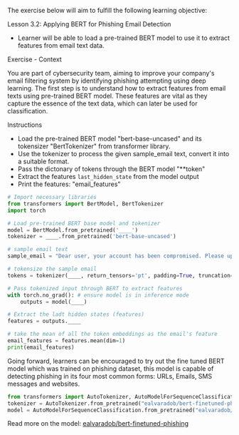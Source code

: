 The exercise below will aim to fulfill the following learning objective:

Lesson 3.2: Applying BERT for Phishing Email Detection

- Learner will be able to load a pre-trained BERT model to use it to extract features from email text data.

Exercise - Context  

You are part of cybersecurity team, aiming to improve your company's email filtering system by identifying phishing attempting using deep learning. The first step is to understand how to extract features from email texts using pre-trained BERT model. These features are vital as they capture the essence of the text data, which can later be used for classification.

Instructions

- Load the pre-trained BERT model "bert-base-uncased" and its tokensizer "BertTokenizer" from transformer library.
- Use the tokenizer to process the given sample_email text, convert it into a suitable format.
- Pass the dictonary of tokens through the BERT model "**token"
- Extract the features <code>last_hidden_state</code> from the model output
- Print the features: "email_features" 


```python
# Import necessary libraries
from transformers import BertModel, BertTokenizer
import torch

# Load pre-trained BERT base model and tokenizer
model = BertModel.from_pretrained('____')
tokenizer = ____.from_pretrained('bert-base-uncased')

# sample email text
sample_email = "Dear user, your account has been compromised. Please update your password."

# tokensize the sample email
tokens = tokenizer(____, return_tensors='pt', padding=True, truncation=True, max_length=512) 

# Pass tokenized input through BERT to extract features
with torch.no_grad(): # ensure model is in inference mode
    outputs = model(____)

# Extract the ladt hidden states (features)
features = outputs.____

# take the mean of all the token embeddings as the email's feature
email_features = features.mean(dim=1)
print(email_features)

```


Going forward, learners can be encouraged to try out the fine tuned BERT model which was trained on phishing dataset, this model is capable of detecting phishing in its four most common forms: URLs, Emails, SMS messages and websites.

```python
from transformers import AutoTokenizer, AutoModelForSequenceClassification
tokenizer = AutoTokenizer.from_pretrained("ealvaradob/bert-finetuned-phishing")
model = AutoModelForSequenceClassification.from_pretrained("ealvaradob/bert-finetuned-phishing")
```
Read more on the model: [ealvaradob/bert-finetuned-phishing](https://huggingface.co/ealvaradob/bert-finetuned-phishing#:~:text=Framework%20versions-,BERT%20FINETUNED%20ON%20PHISHING%20DETECTION,Loss%3A%200.1953 "phishing model title")
